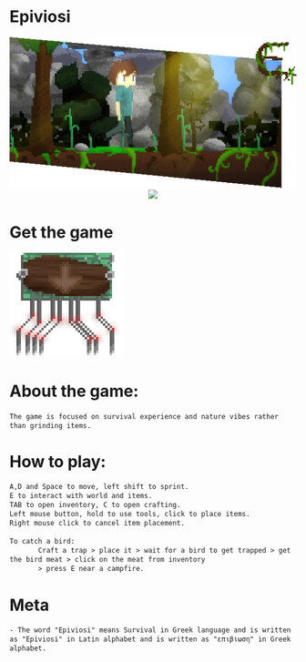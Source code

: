 # Epiviosi
<img src="https://raw.githubusercontent.com/unknownFedora/Epiviosi/master/GithubIntro.png" />

<div align="center">
  <a href="https://discord.gg/UeGeFgJ"><img src="https://discordapp.com/api/guilds/439447018902126592/widget.png?style=shield" /></a>
</div>

# Get the game
<a href="https://github.com/unknownFedora/Epiviosi/releases"><img src="https://raw.githubusercontent.com/unknownFedora/Epiviosi/master/DownloadButton.png" /></a>

# About the game:
    The game is focused on survival experience and nature vibes rather than grinding items.

# How to play:

    A,D and Space to move, left shift to sprint.
    E to interact with world and items.
    TAB to open inventory, C to open crafting.
    Left mouse button, hold to use tools, click to place items.
    Right mouse click to cancel item placement.
    
    To catch a bird: 
           Craft a trap > place it > wait for a bird to get trapped > get the bird meat > click on the meat from inventory
           > press E near a campfire.

# Meta

    - The word "Epiviosi" means Survival in Greek language and is written as "Epiviosi" in Latin alphabet and is written as "επιβιωση" in Greek alphabet.
